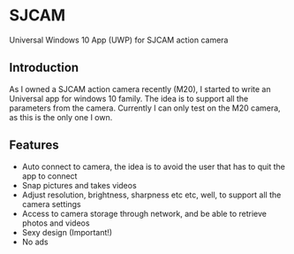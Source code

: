 # SJCAM
Universal Windows 10 App (UWP) for SJCAM action camera

## Introduction

As I owned a SJCAM action camera recently (M20), I started to write an Universal app for windows 10 family. The idea is to support all the parameters from the camera. Currently I can only test on the M20 camera, as this is the only one I own.

## Features

- Auto connect to camera, the idea is to avoid the user that has to quit the app to connect
- Snap pictures and takes videos
- Adjust resolution, brightness, sharpness etc etc, well, to support all the camera settings
- Access to camera storage through network, and be able to retrieve photos and videos
- Sexy design (Important!)
- No ads

